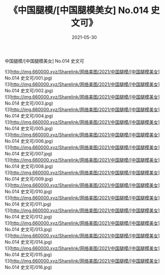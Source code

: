﻿---
layout: post
title:  《中国腿模/[中国腿模美女] No.014 史文可》
date:   2021-05-30
img: http://img.660000.xyz/Sharelink/网络美图/2021/中国腿模/[中国腿模美女] No.014 史文可/000.jpg
categories: [美女, 清纯, 唯美]
---

中国腿模/[中国腿模美女] No.014 史文可

 ![](http://img.660000.xyz/Sharelink/网络美图/2021/中国腿模/[中国腿模美女] No.014 史文可/001.jpg) <br>![](http://img.660000.xyz/Sharelink/网络美图/2021/中国腿模/[中国腿模美女] No.014 史文可/002.jpg) <br>![](http://img.660000.xyz/Sharelink/网络美图/2021/中国腿模/[中国腿模美女] No.014 史文可/003.jpg) <br>![](http://img.660000.xyz/Sharelink/网络美图/2021/中国腿模/[中国腿模美女] No.014 史文可/004.jpg) <br>![](http://img.660000.xyz/Sharelink/网络美图/2021/中国腿模/[中国腿模美女] No.014 史文可/005.jpg) <br>![](http://img.660000.xyz/Sharelink/网络美图/2021/中国腿模/[中国腿模美女] No.014 史文可/006.jpg) <br>![](http://img.660000.xyz/Sharelink/网络美图/2021/中国腿模/[中国腿模美女] No.014 史文可/007.jpg) <br>![](http://img.660000.xyz/Sharelink/网络美图/2021/中国腿模/[中国腿模美女] No.014 史文可/008.jpg) <br>![](http://img.660000.xyz/Sharelink/网络美图/2021/中国腿模/[中国腿模美女] No.014 史文可/009.jpg) <br>![](http://img.660000.xyz/Sharelink/网络美图/2021/中国腿模/[中国腿模美女] No.014 史文可/010.jpg) <br>![](http://img.660000.xyz/Sharelink/网络美图/2021/中国腿模/[中国腿模美女] No.014 史文可/011.jpg) <br>![](http://img.660000.xyz/Sharelink/网络美图/2021/中国腿模/[中国腿模美女] No.014 史文可/012.jpg) <br>![](http://img.660000.xyz/Sharelink/网络美图/2021/中国腿模/[中国腿模美女] No.014 史文可/013.jpg) <br>![](http://img.660000.xyz/Sharelink/网络美图/2021/中国腿模/[中国腿模美女] No.014 史文可/014.jpg) <br>![](http://img.660000.xyz/Sharelink/网络美图/2021/中国腿模/[中国腿模美女] No.014 史文可/015.jpg) <br>![](http://img.660000.xyz/Sharelink/网络美图/2021/中国腿模/[中国腿模美女] No.014 史文可/016.jpg) <br>
